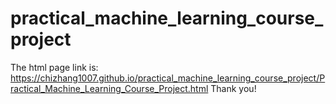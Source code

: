 # practical_machine_learning_course_project
The html page link is:
https://chizhang1007.github.io/practical_machine_learning_course_project/Practical_Machine_Learning_Course_Project.html
Thank you!
